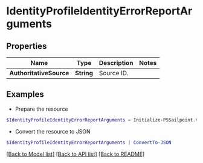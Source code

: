 # IdentityProfileIdentityErrorReportArguments
## Properties

Name | Type | Description | Notes
------------ | ------------- | ------------- | -------------
**AuthoritativeSource** | **String** | Source ID. | 

## Examples

- Prepare the resource
```powershell
$IdentityProfileIdentityErrorReportArguments = Initialize-PSSailpoint.V3IdentityProfileIdentityErrorReportArguments  -AuthoritativeSource 1234sourceId5678902
```

- Convert the resource to JSON
```powershell
$IdentityProfileIdentityErrorReportArguments | ConvertTo-JSON
```

[[Back to Model list]](../README.md#documentation-for-models) [[Back to API list]](../README.md#documentation-for-api-endpoints) [[Back to README]](../README.md)


